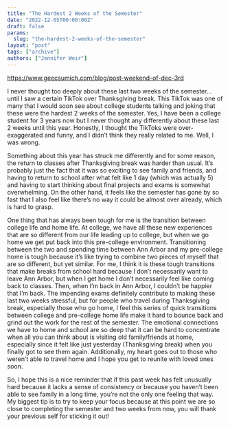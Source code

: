 ```yaml
---
title: "The Hardest 2 Weeks of the Semester"
date: "2022-12-05T00:00:00Z"
draft: false
params:
  slug: "the-hardest-2-weeks-of-the-semester"
layout: "post"
tags: ["archive"]
authors: ["Jennifer Weir"]
---
```


<https://www.geecsumich.com/blog/post-weekend-of-dec-3rd>

I never thought too deeply about these last two weeks of the semester…until I saw a certain TikTok over Thanksgiving break. This TikTok was one of many that I would soon see about college students talking and joking that these were the hardest 2 weeks of the semester. Yes, I have been a college student for 3 years now but I never thought any differently about these last 2 weeks until this year. Honestly, I thought the TikToks were over-exaggerated and funny, and I didn’t think they really related to me. Well, I was wrong.

Something about this year has struck me differently and for some reason, the return to classes after Thanksgiving break was harder than usual. It’s probably just the fact that it was so exciting to see family and friends, and having to return to school after what felt like 1 day (which was actually 5) and having to start thinking about final projects and exams is somewhat overwhelming. On the other hand, it feels like the semester has gone by so fast that I also feel like there’s no way it could be almost over already, which is hard to grasp.

One thing that has always been tough for me is the transition between college life and home life. At college, we have all these new experiences that are so different from our life leading up to college, but when we go home we get put back into this pre-college environment. Transitioning between the two and spending time between Ann Arbor and my pre-college home is tough because it’s like trying to combine two pieces of myself that are so different, but yet similar. For me, I think it is these tough transitions that make breaks from school hard because I don’t necessarily want to leave Ann Arbor, but when I get home I don’t necessarily feel like coming back to classes. Then, when I’m back in Ann Arbor, I couldn’t be happier that I’m back. The impending exams definitely contribute to making these last two weeks stressful, but for people who travel during Thanksgiving break, especially those who go home, I feel this series of quick transitions between college and pre-college home life make it hard to bounce back and grind out the work for the rest of the semester. The emotional connections we have to home and school are so deep that it can be hard to concentrate when all you can think about is visiting old family/friends at home, especially since it felt like just yesterday (Thanksgiving break) when you finally got to see them again. Additionally, my heart goes out to those who weren’t able to travel home and I hope you get to reunite with loved ones soon.

So, I hope this is a nice reminder that if this past week has felt unusually hard because it lacks a sense of consistency or because you haven’t been able to see family in a long time, you’re not the only one feeling that way. My biggest tip is to try to keep your focus because at this point we are so close to completing the semester and two weeks from now, you will thank your previous self for sticking it out!
